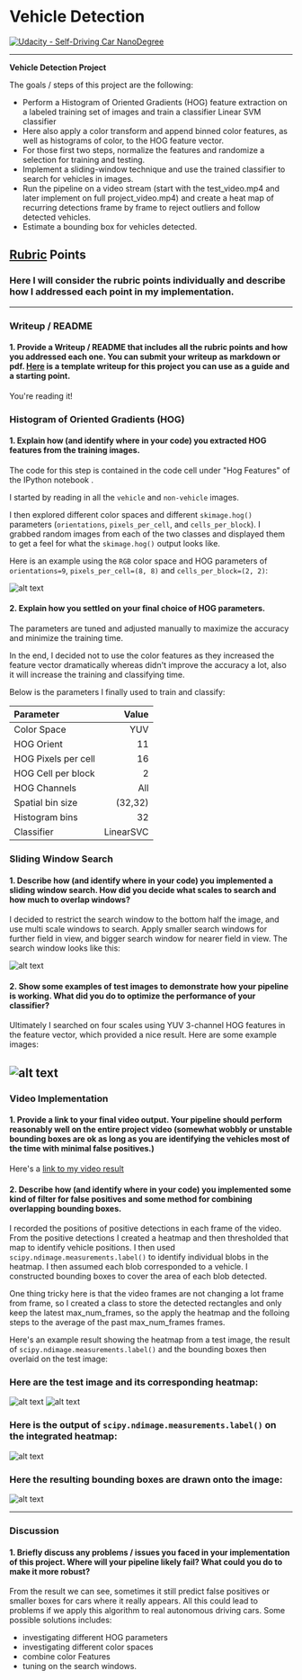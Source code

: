 # Vehicle Detection
[![Udacity - Self-Driving Car NanoDegree](https://s3.amazonaws.com/udacity-sdc/github/shield-carnd.svg)](http://www.udacity.com/drive)


---

**Vehicle Detection Project**

The goals / steps of this project are the following:


* Perform a Histogram of Oriented Gradients (HOG) feature extraction on a labeled training set of images and train a classifier Linear SVM classifier
* Here also apply a color transform and append binned color features, as well as histograms of color, to the HOG feature vector.
* For those first two steps, normalize the features and randomize a selection for training and testing.
* Implement a sliding-window technique and use the trained classifier to search for vehicles in images.
* Run the pipeline on a video stream (start with the test_video.mp4 and later implement on full project_video.mp4) and create a heat map of recurring detections frame by frame to reject outliers and follow detected vehicles.
* Estimate a bounding box for vehicles detected.


[//]: # (Image References)
[image1]: ./examples/examplesAndHogs.png
[image2]: ./examples/multiScaleWindows.png
[image3]: ./examples/testImagesOutput.png
[image4]: ./examples/test4.jpg
[image5]: ./examples/test4Heatmap.png
[image6]: ./examples/labelsMap.png
[image7]: ./examples/finalImage.png
[video1]: ./project_video.mp4

## [Rubric](https://review.udacity.com/#!/rubrics/513/view) Points
### Here I will consider the rubric points individually and describe how I addressed each point in my implementation.  

---
### Writeup / README

#### 1. Provide a Writeup / README that includes all the rubric points and how you addressed each one.  You can submit your writeup as markdown or pdf.  [Here](https://github.com/udacity/CarND-Vehicle-Detection/blob/master/writeup_template.md) is a template writeup for this project you can use as a guide and a starting point.  

You're reading it!

### Histogram of Oriented Gradients (HOG)

#### 1. Explain how (and identify where in your code) you extracted HOG features from the training images.

The code for this step is contained in the code cell under "Hog Features" of the IPython notebook .  

I started by reading in all the `vehicle` and `non-vehicle` images.

I then explored different color spaces and different `skimage.hog()` parameters (`orientations`, `pixels_per_cell`, and `cells_per_block`).  I grabbed random images from each of the two classes and displayed them to get a feel for what the `skimage.hog()` output looks like.

Here is an example using the `RGB` color space and HOG parameters of `orientations=9`, `pixels_per_cell=(8, 8)` and `cells_per_block=(2, 2)`:


![alt text][image1]

#### 2. Explain how you settled on your final choice of HOG parameters.

The parameters are tuned and adjusted manually to maximize the accuracy and minimize the training time.

In the end, I decided not to use the color features as they increased the feature vector dramatically whereas didn't improve the accuracy a lot, also it will increase the training and classifying time.

Below is the parameters I finally used to train and classify:

|Parameter|Value|
|:--------|----:|
|Color Space|YUV|
|HOG Orient|11|
|HOG Pixels per cell|16|
|HOG Cell per block|2|
|HOG Channels|All|
|Spatial bin size| (32,32)|
|Histogram bins|32|
|Classifier|LinearSVC|


### Sliding Window Search

#### 1. Describe how (and identify where in your code) you implemented a sliding window search.  How did you decide what scales to search and how much to overlap windows?

I decided to restrict the search window to the bottom half the image, and use multi scale windows to search. Apply smaller search windows for further field in view, and bigger search window for nearer field in view.  The search window looks like this:

![alt text][image2]

#### 2. Show some examples of test images to demonstrate how your pipeline is working.  What did you do to optimize the performance of your classifier?

Ultimately I searched on four scales using YUV 3-channel HOG features in the feature vector, which provided a nice result.  Here are some example images:

![alt text][image3]
---

### Video Implementation

#### 1. Provide a link to your final video output.  Your pipeline should perform reasonably well on the entire project video (somewhat wobbly or unstable bounding boxes are ok as long as you are identifying the vehicles most of the time with minimal false positives.)
Here's a [link to my video result](./project_video_output.mp4)


#### 2. Describe how (and identify where in your code) you implemented some kind of filter for false positives and some method for combining overlapping bounding boxes.

I recorded the positions of positive detections in each frame of the video.  From the positive detections I created a heatmap and then thresholded that map to identify vehicle positions.  I then used `scipy.ndimage.measurements.label()` to identify individual blobs in the heatmap.  I then assumed each blob corresponded to a vehicle.  I constructed bounding boxes to cover the area of each blob detected.  

One thing tricky here is that the video frames are not changing a lot frame from frame, so I created a class to store the detected rectangles and only keep the latest max_num_frames, so the apply the heatmap and the folloing steps to the average of the past max_num_frames frames.

Here's an example result showing the heatmap from a test image, the result of `scipy.ndimage.measurements.label()` and the bounding boxes then overlaid on the test image:

### Here are the test image and its corresponding heatmap:
![alt text][image4]
![alt text][image5]

### Here is the output of `scipy.ndimage.measurements.label()` on the integrated heatmap:
![alt text][image6]

### Here the resulting bounding boxes are drawn onto the image:
![alt text][image7]



---

### Discussion

#### 1. Briefly discuss any problems / issues you faced in your implementation of this project.  Where will your pipeline likely fail?  What could you do to make it more robust?

From the result we can see, sometimes it still predict false positives or smaller boxes for cars where it really appears. All this could lead to problems if we apply this algorithm to real autonomous driving cars. Some possible solutions includes:
* investigating different HOG parameters
* investigating different color spaces
* combine color Features
* tuning on the search windows.
